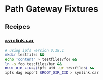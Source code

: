 # Path Gateway Fixtures

## Recipes

### [symlink.car](./symlink.car)

```sh
# using ipfs version 0.18.1
mkdir testfiles &&
echo "content" > testfiles/foo &&
ln -s foo testfiles/bar &&
ROOT_DIR_CID=$(ipfs add -Qr testfiles) &&
ipfs dag export $ROOT_DIR_CID > symlink.car
```
